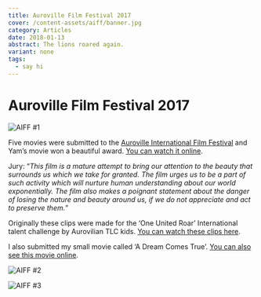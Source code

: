 ```yaml
---
title: Auroville Film Festival 2017
cover: /content-assets/aiff/banner.jpg
category: Articles
date: 2018-01-13
abstract: The lions roared again.
variant: none
tags:
  - say hi
---
```


# Auroville Film Festival 2017

![AIFF #1](/content-assets/aiff/posters_646X605.jpg)

Five movies were submitted to the [Auroville International Film Festival](http://filmfestival.auroville.org/) and Yam’s movie won a beautiful award. [You can watch it online](https://www.youtube.com/watch?v=VcNM4GcM3ts).

Jury: “_This film is a mature attempt to bring our attention to the beauty that surrounds us which we take for granted. The film urges us to be a part of such activity which will nurture human understanding about our world exponentially. The film also makes a poignant statement about the danger of losing the nature and beauty around us, if we do not appreciate and act to preserve them._”

Originally these clips were made for the ‘One United Roar’ International talent challenge by Aurovilian TLC kids. [You can watch these clips here](https://www.youtube.com/watch?v=Ypjc5E-sfqU&list=PLvSMhwXjvCq9xaw13X1o1x9-E8OAN_Fu2).

I also submitted my small movie called ‘A Dream Comes True’. [You can also see this movie online](https://www.youtube.com/watch?v=VcNM4GcM3ts).

![AIFF #2](/content-assets/aiff/poster2_600X850.jpg)

![AIFF #3](/content-assets/book/book2_400X300.jpg)
